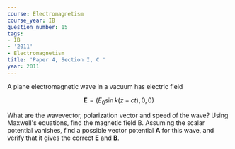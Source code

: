 ```yaml
---
course: Electromagnetism
course_year: IB
question_number: 15
tags:
- IB
- '2011'
- Electromagnetism
title: 'Paper 4, Section I, C '
year: 2011
---
```




A plane electromagnetic wave in a vacuum has electric field

$$\mathbf{E}=\left(E_{0} \sin k(z-c t), 0,0\right)$$

What are the wavevector, polarization vector and speed of the wave? Using Maxwell's equations, find the magnetic field B. Assuming the scalar potential vanishes, find a possible vector potential $\mathbf{A}$ for this wave, and verify that it gives the correct $\mathbf{E}$ and $\mathbf{B}$.